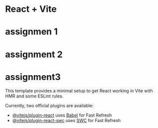 # React + Vite

# assignmen 1 
<!-- # find the factorial (must use useMemo) -->

# assignment 2 
<!-- // In this assignment, you will create a component that renders a large list of sentences and includes an input field for filtering these items. 
// The goal is to use useMemo to optimize the filtering process, ensuring the list is only re-calculated when necessary (e.g., when the filter criteria changes).
// You will learn something new here, specifically how you have to pass more than one value in the dependency array -->

# assignment3
<!-- // You have been given a list of items you shopped from the grocery store
// You need to calculate the total amount of money you spent -->

This template provides a minimal setup to get React working in Vite with HMR and some ESLint rules.

Currently, two official plugins are available:

- [@vitejs/plugin-react](https://github.com/vitejs/vite-plugin-react/blob/main/packages/plugin-react/README.md) uses [Babel](https://babeljs.io/) for Fast Refresh
- [@vitejs/plugin-react-swc](https://github.com/vitejs/vite-plugin-react-swc) uses [SWC](https://swc.rs/) for Fast Refresh
